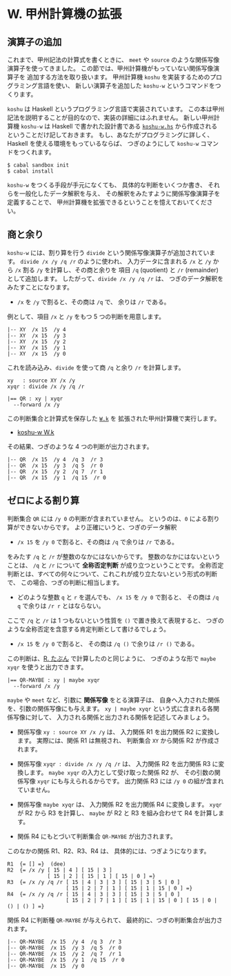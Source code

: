 # W. 甲州計算機の拡張


## 演算子の追加

これまで、甲州記法の計算式を書くときに、
`meet` や `source` のような関係写像演算子を使ってきました。
この節では、甲州計算機がもっていない関係写像演算子を
追加する方法を取り扱います。
甲州計算機 `koshu` を実装するためのプログラミング言語を使い、
新しい演算子を追加した `koshu-w` というコマンドをつくります。

`koshu` は Haskell というプログラミング言語で実装されています。
この本は甲州記法を説明することが目的なので、実装の詳細にはふれません。
新しい甲州計算機 `koshu-w` は Haskell で書かれた設計書である
[`koshu-w.hs`][koshu-w.hs] から作成される
ということだけ記しておきます。
もし、あなたがプログラミングに詳しく、
Haskell を使える環境をもっているならば、
つぎのようにして `koshu-w` コマンドをつくれます。

~~~~~~~~~~~~~~~~~~~~~~~~~~~~~~~~~~~~~~~~~~~~ { .sh .input }
$ cabal sandbox init
$ cabal install
~~~~~~~~~~~~~~~~~~~~~~~~~~~~~~~~~~~~~~~~~~~~~~~~~~~~~~~~~~~~~~~

`koshu-w` をつくる手段が手元になくても、
具体的な判断をいくつか書き、
それらを一般化したデータ解釈を与え、
その解釈をみたすように関係写像演算子を定義することで、
甲州計算機を拡張できるということを憶えておいてください。


## 商と余り

`koshu-w` には、割り算を行う `divide`
という関係写像演算子が追加されています。
`divide /x /y /q /r` のように使われ、
入力データに含まれる `/x` と `/y` から
`/x` 割る `/y` を計算し、その商と余りを
項目 `/q` (quotient) と
`/r` (remainder) として追加します。
したがって、`divide /x /y /q /r` は、
つぎのデータ解釈をみたすことになります。

 - `/x` を `/y` で割ると、その商は `/q` で、
   余りは `/r` である。

例として、項目 `/x` と `/y` をもつ 5 つの判断を用意します。

~~~~~~~~~~~~~~~~~~~~~~~~~~~~~~~~~~~~~~~~~~~~ { .koshu .input }
|-- XY  /x 15  /y 4
|-- XY  /x 15  /y 3
|-- XY  /x 15  /y 2
|-- XY  /x 15  /y 1
|-- XY  /x 15  /y 0
~~~~~~~~~~~~~~~~~~~~~~~~~~~~~~~~~~~~~~~~~~~~~~~~~~~~~~~~~~~~~~~

これを読み込み、`divide` を使って商 `/q` と余り `/r` を計算します。

~~~~~~~~~~~~~~~~~~~~~~~~~~~~~~~~~~~~~~~~~~~~ { .koshu .input }
xy   : source XY /x /y
xyqr : divide /x /y /q /r

|== QR : xy | xyqr
  --forward /x /y
~~~~~~~~~~~~~~~~~~~~~~~~~~~~~~~~~~~~~~~~~~~~~~~~~~~~~~~~~~~~~~~

この判断集合と計算式を保存した [`W.k`][W.k] を
拡張された甲州計算機で実行します。

* [koshu-w W.k]

その結果、つぎのような 4 つの判断が出力されます。

~~~~~~~~~~~~~~~~~~~~~~~~~~~~~~~~~~~~~~~~~~~~ { .koshu .output }
|-- QR  /x 15  /y 4  /q 3  /r 3
|-- QR  /x 15  /y 3  /q 5  /r 0
|-- QR  /x 15  /y 2  /q 7  /r 1
|-- QR  /x 15  /y 1  /q 15  /r 0
~~~~~~~~~~~~~~~~~~~~~~~~~~~~~~~~~~~~~~~~~~~~~~~~~~~~~~~~~~~~~~~


## ゼロによる割り算

判断集合 `QR` には `/y 0` の判断が含まれていません。
というのは、`0` による割り算ができないからです。
より正確にいうと、つぎのデータ解釈

 - `/x 15` を `/y 0` で割ると、その商は `/q` で余りは `/r` である。

をみたす `/q` と `/r` が整数のなかにはないからです。
整数のなかにはないということは、
`/q` と `/r` について **全称否定判断** が成り立つということです。
全称否定判断とは、すべての何々について、これこれが成り立たないという形式の判断で、
この場合、つぎの判断に相当します。

 - どのような整数 `q` と `r` を選んでも、
   `/x 15` を `/y 0` で割ると、
   その商は `/q q` で余りは `/r r` とはならない。

ここで `/q` と `/r` は 1 つもないという性質を
`()` で置き換えて表現すると、
つぎのような全称否定を含意する肯定判断として書けるでしょう。

 - `/x 15` を `/y 0` で割ると、
   その商は `/q ()` で余りは `/r ()` である。

この判断は、[R. たぶん][R] で計算したのと同じように、
つぎのような形で `maybe xyqr` を使うと出力できます。

~~~~~~~~~~~~~~~~~~~~~~~~~~~~~~~~~~~~~~~~~~~~ { .koshu .input }
|== QR-MAYBE : xy | maybe xyqr
  --forward /x /y
~~~~~~~~~~~~~~~~~~~~~~~~~~~~~~~~~~~~~~~~~~~~~~~~~~~~~~~~~~~~~~~

`maybe` や `meet` など、引数に **関係写像** をとる演算子は、
自身へ入力された関係を、引数の関係写像にも与えます。
`xy | maybe xyqr` という式に含まれる各関係写像に対して、
入力される関係と出力される関係を記述してみましょう。

 - 関係写像 `xy : source XY /x /y` は、
   入力関係 R1 を出力関係 R2 に変換します。 
   実際には、関係 R1 は無視され、
   判断集合 `XY` から関係 R2 が作成されます。

 - 関係写像 `xyqr : divide /x /y /q /r` は、
   入力関係 R2 を出力関係 R3 に変換します。
   `maybe xyqr` の入力として受け取った関係 R2 が、
   その引数の関係写像 `xyqr` にも与えられるからです。
   出力関係 R3 には `/y 0` の組が含まれていません。

 - 関係写像 `maybe xyqr` は、
   入力関係 R2 を出力関係 R4 に変換します。
   `xyqr` が R2 から R3 を計算し、
   `maybe` が R2 と R3 を組み合わせて R4 を計算します。

 - 関係 R4 にもとづいて判断集合 `QR-MAYBE` が出力されます。

このなかの関係 R1、R2、R3、R4 は、
具体的には、つぎようになります。

~~~~~~~~~~~~~~~~~~~~~~~~~~~~~~~~~~~~~~~~~~~~ { .koshu }
R1  {= [] =}  (dee)
R2  {= /x /y [ 15 | 4 ] [ 15 | 3 ]
             [ 15 | 2 ] [ 15 | 1 ] [ 15 | 0 ] =}
R3  {= /x /y /q /r [ 15 | 4 | 3 | 3 ] [ 15 | 3 | 5 | 0 ]
                   [ 15 | 2 | 7 | 1 ] [ 15 | 1 | 15 | 0 ] =}
R4  {= /x /y /q /r [ 15 | 4 | 3 | 3 ] [ 15 | 3 | 5 | 0 ]
                   [ 15 | 2 | 7 | 1 ] [ 15 | 1 | 15 | 0 ] [ 15 | 0 | () | () ] =}
~~~~~~~~~~~~~~~~~~~~~~~~~~~~~~~~~~~~~~~~~~~~~~~~~~~~~~~~~~~~~~~

関係 R4 に判断種 `QR-MAYBE` が与えられて、
最終的に、つぎの判断集合が出力されます。

~~~~~~~~~~~~~~~~~~~~~~~~~~~~~~~~~~~~~~~~~~~~ { .koshu .output }
|-- QR-MAYBE  /x 15  /y 4  /q 3  /r 3
|-- QR-MAYBE  /x 15  /y 3  /q 5  /r 0
|-- QR-MAYBE  /x 15  /y 2  /q 7  /r 1
|-- QR-MAYBE  /x 15  /y 1  /q 15  /r 0
|-- QR-MAYBE  /x 15  /y 0
~~~~~~~~~~~~~~~~~~~~~~~~~~~~~~~~~~~~~~~~~~~~~~~~~~~~~~~~~~~~~~~


[R]:           ../R
[W.k]:         ../W/W.k
[koshu-w.hs]:  ../W/koshu-w.hs
[koshu-w W.k]: INOUT.md

